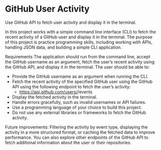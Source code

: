 # GitHub User Activity 

Use GitHub API to fetch user activity and display it in the terminal. 

In this project works with a simple command line interface (CLI) to fetch the recent activity of a GitHub user and display it in the terminal. The purpose of this project is practice  programming skills, including working with APIs, handling JSON data, and building a simple CLI application.

Requirements
The application should run from the command line, accept the GitHub username as an argument, fetch the user’s recent activity using the GitHub API, and display it in the terminal. The user should be able to:

- Provide the GitHub username as an argument when running the CLI. 
- Fetch the recent activity of the specified GitHub user using the GitHub API using the following endpoint to fetch the user’s activity: 
    - https://api.github.com/users/<username>/events
- Display the fetched activity in the terminal. 
- Handle errors gracefully, such as invalid usernames or API failures.
- Use a programming language of your choice to build this project.
- Do not use any external libraries or frameworks to fetch the GitHub activity.

Future improvements:
Filtering the activity by event type, displaying the activity in a more structured format, or caching the fetched data to improve performance. You can also explore other endpoints of the GitHub API to fetch additional information about the user or their repositories.

